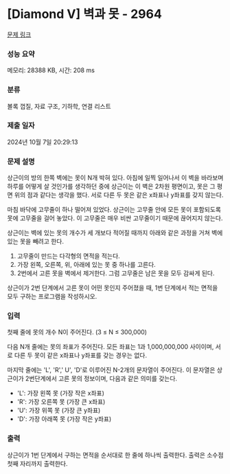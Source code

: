 # [Diamond V] 벽과 못 - 2964 

[문제 링크](https://www.acmicpc.net/problem/2964) 

### 성능 요약

메모리: 28388 KB, 시간: 208 ms

### 분류

볼록 껍질, 자료 구조, 기하학, 연결 리스트

### 제출 일자

2024년 10월 7일 20:29:13

### 문제 설명

<p>상근이의 방의 한쪽 벽에는 못이 N개 박혀 있다. 아침에 일찍 일어나서 이 벽을 바라보며 하루를 어떻게 살 것인가를 생각하던 중에 상근이는 이 벽은 2차원 평면이고, 못은 그 평면 위의 점과 같다는 생각을 했다. 서로 다른 두 못은 같은 x좌표나 y좌표를 갖지 않는다.</p>

<p>마침 바닥에 고무줄이 하나 떨어져 있었다. 상근이는 고무줄 안에 모든 못이 포함되도록 못에 고무줄을 걸어 놓았다. 이 고무줄은 매우 비싼 고무줄이기 때문에 끊어지지 않는다.</p>

<p>상근이는 벽에 있는 못의 개수가 세 개보다 적어질 때까지 아래와 같은 과정을 거쳐 벽에 있는 못을 빼려고 한다.</p>

<ol>
	<li>고무줄이 만드는 다각형의 면적을 적는다.</li>
	<li>가장 왼쪽, 오른쪽, 위, 아래에 있는 못 중 하나를 고른다.</li>
	<li>2번에서 고른 못을 벽에서 제거한다. 그럼 고무줄은 남은 못을 모두 감싸게 된다.</li>
</ol>

<p>상근이가 2번 단계에서 고른 못이 어떤 못인지 주어졌을 때, 1번 단계에서 적는 면적을 모두 구하는 프로그램을 작성하시오.</p>

### 입력 

 <p>첫째 줄에 못의 개수 N이 주어진다. (3 ≤ N ≤ 300,000)</p>

<p>다음 N개 줄에는 못의 좌표가 주어진다. 모든 좌표는 1과 1,000,000,000 사이이며, 서로 다른 두 못이 같은 x좌표나 y좌표를 갖는 경우는 없다.</p>

<p>마지막 줄에는 'L', 'R',' U', 'D'로 이루어진 N-2개의 문자열이 주어진다. 이 문자열은 상근이가 2번단계에서 고른 못의 정보이며, 다음과 같은 의미를 갖는다.</p>

<ul>
	<li>'L': 가장 왼쪽 못 (가장 작은 x좌표)</li>
	<li>'R': 가장 오른쪽 못 (가장 큰 x좌표)</li>
	<li>'U': 가장 위쪽 못 (가장 큰 y좌표)</li>
	<li>'D': 가장 아래쪽 못 (가장 작은 y좌표)</li>
</ul>

### 출력 

 <p>상근이가 1번 단계에서 구하는 면적을 순서대로 한 줄에 하나씩 출력한다. 출력은 소수점 첫째 자리까지 출력한다. </p>


